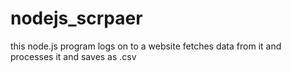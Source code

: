 # nodejs_scrpaer
this node.js program logs on to a website fetches data from it  and processes it and saves as .csv
